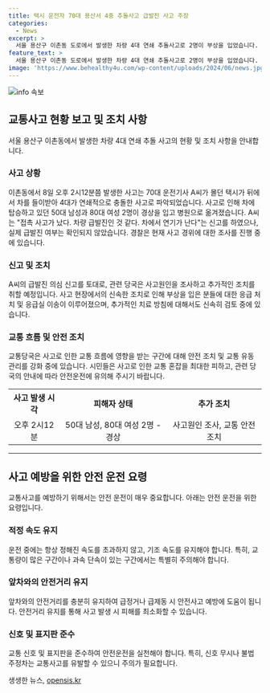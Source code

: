 ```yaml
---
title: 택시 운전자 70대 용산서 4중 추돌사고 급발진 사고 주장
categories:
  - News
excerpt: >
  서울 용산구 이촌동 도로에서 발생한 차량 4대 연쇄 추돌사고로 2명이 부상을 입었습니다. 70대 운전기사 A씨가 몰던 택시가 뒤에서 차량을 들이받아 4대가 연쇄추돌한 사고로, 부상자들은 경미한 부상을 입고 병원으로 옮겨졌습니다. A씨는 급발진으로 사고가 발생했다고 주장하고 있지만, 이에 대한 확인은 아직 이뤄지지 않았습니다. 경찰은 사고 경위를 조사 중에 있습니다.
feature_text: >
  서울 용산구 이촌동 도로에서 발생한 차량 4대 연쇄 추돌사고로 2명이 부상을 입었습니다. 70대 운전기사 A씨가 몰던 택시가 뒤에서 차량을 들이받아 4대가 연쇄추돌한 사고로, 부상자들은 경미한 부상을 입고 병원으로 옮겨졌습니다. A씨는 급발진으로 사고가 발생했다고 주장하고 있지만, 이에 대한 확인은 아직 이뤄지지 않았습니다. 경찰은 사고 경위를 조사 중에 있습니다.
image: 'https://www.behealthy4u.com/wp-content/uploads/2024/06/news.jpg'
---
```


<p><img src="https://www.behealthy4u.com/wp-content/uploads/2024/06/news.jpg" alt="info 속보" /></p>

<h2 data-ke-size="size26">교통사고 현황 보고 및 조치 사항</h2>

<p data-ke-size="size16">서울 용산구 이촌동에서 발생한 차량 4대 연쇄 추돌 사고의 현황 및 조치 사항을 안내합니다.</p>

<h3>사고 상황</h3>

<p data-ke-size="size16">이촌동에서 8일 오후 2시12분쯤 발생한 사고는 70대 운전기사 A씨가 몰던 택시가 뒤에서 차를 들이받아 4대가 연쇄적으로 충돌한 사고로 파악되었습니다. 사고로 인해 차에 탑승하고 있던 50대 남성과 80대 여성 2명이 경상을 입고 병원으로 옮겨졌습니다. A씨는 "접촉 사고가 났다. 차량 급발진인 것 같다. 차에서 연기가 난다"는 신고를 하였으나, 실제 급발진 여부는 확인되지 않았습니다. 경찰은 현재 사고 경위에 대한 조사를 진행 중에 있습니다.</p>

<h3>신고 및 조치</h3>

<p data-ke-size="size16">A씨의 급발진 의심 신고를 토대로, 관련 당국은 사고원인을 조사하고 추가적인 조치를 취할 예정입니다. 사고 현장에서의 신속한 조치로 인해 부상을 입은 분들에 대한 응급 처치 및 응급실 이송이 이루어졌으며, 추가적인 치료 방침에 대해서도 신속히 검토 중에 있습니다.</p>

<h3>교통 흐름 및 안전 조치</h3>

<p data-ke-size="size16">교통당국은 사고로 인한 교통 흐름에 영향을 받는 구간에 대해 안전 조치 및 교통 유동 관리를 강화 중에 있습니다. 시민들은 사고로 인한 교통 혼잡을 최대한 피하고, 관련 당국의 안내에 따라 안전운전에 유의해 주시기 바랍니다.</p>

<table>
    <tr>
        <th>사고 발생 시각</th>
        <th>피해자 상태</th>
        <th>추가 조치</th>
    </tr>
    <tr>
        <td style="text-align: center; height: 17px;">오후 2시12분</td>
        <td style="text-align: center; height: 17px;">50대 남성, 80대 여성 2명 - 경상</td>
        <td style="text-align: center; height: 17px;">사고원인 조사, 교통 안전 조치</td>
    </tr>
</table>

<hr>

<h2 data-ke-size="size26">사고 예방을 위한 안전 운전 요령</h2>

<p data-ke-size="size16">교통사고를 예방하기 위해서는 안전 운전이 매우 중요합니다. 아래는 안전 운전을 위한 요령입니다.</p>

<h3>적정 속도 유지</h3>

<p data-ke-size="size16">운전 중에는 항상 정해진 속도를 초과하지 않고, 기조 속도를 유지해야 합니다. 특히, 교통량이 많은 구간이나 과속 단속이 있는 구간에서는 특별히 주의해야 합니다.</p>

<h3>앞차와의 안전거리 유지</h3>

<p data-ke-size="size16">앞차와의 안전거리를 충분히 유지하여 급정거나 급제동 시 안전사고 예방에 도움이 됩니다. 안전거리 유지를 통해 사고 발생 시 피해를 최소화할 수 있습니다.</p>

<h3>신호 및 표지판 준수</h3>

<p data-ke-size="size16">교통 신호 및 표지판을 준수하여 안전운전을 실천해야 합니다. 특히, 신호 무시나 불법 주정차는 교통사고를 유발할 수 있으니 주의가 필요합니다.</p>
생생한 뉴스, <a href="https://opensis.kr" rel="dofollow">opensis.kr</a>


